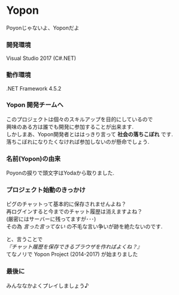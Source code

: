 # Yopon
Poyonじゃないよ、Yoponだよ

### 開発環境
Visual Studio 2017 (C#.NET)  

### 動作環境
.NET Framework 4.5.2

### Yopon 開発チームへ
このプロジェクトは個々のスキルアップを目的にしているので   
興味のある方は誰でも開発に参加することが出来ます.  
しかしまあ、Yopon開発者とははっきり言って **社会の落ちこぼれ** です.  
落ちこぼれになりたくなければ参加しないのが懸命でしょう.

### 名前(Yopon)の由来
Poyonの捩りで頭文字はYodaから取りました.

### プロジェクト始動のきっかけ
ピグのチャットって基本的に保存されませんよね？  
再ログインすると今までのチャット履歴は消えますよね？  
(厳密にはサーバーに残ってますが･･･)  
その為 *言った言ってない* の不毛な言い争いが跡を絶たないのです.

と、言うことで  
*『チャット履歴を保存できるブラウザを作ればよくね？』*  
てなノリで Yopon Project (2014-2017) が始まりました

### 最後に
みんななかよくプレイしましょう♪

